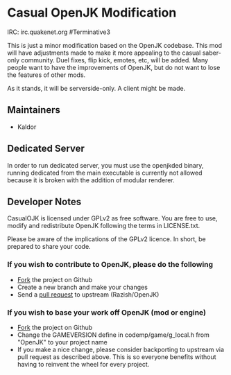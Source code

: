 # Casual OpenJK Modification #
IRC: irc.quakenet.org #Terminative3

This is just a minor modification based on the OpenJK codebase. This mod will have adjustments made to make it more appealing to the casual saber-only community. Duel fixes, flip kick, emotes, etc, will be added. Many people want to have the improvements of OpenJK, but do not want to lose the features of other mods.

As it stands, it will be serverside-only. A client might be made.


## Maintainers ##

* Kaldor

## Dedicated Server ##

In order to run dedicated server, you must use the openjkded binary, running dedicated from the main executable is currently not allowed because it is broken with the addition of modular renderer.

## Developer Notes ##

CasualOJK is licensed under GPLv2 as free software. You are free to use, modify and redistribute OpenJK following the terms in LICENSE.txt.

Please be aware of the implications of the GPLv2 licence. In short, be prepared to share your code.

### If you wish to contribute to OpenJK, please do the following ###
* [Fork](https://github.com/JACoders/OpenJK/fork) the project on Github
* Create a new branch and make your changes
* Send a [pull request](https://help.github.com/articles/creating-a-pull-request) to upstream (Razish/OpenJK)

### If you wish to base your work off OpenJK (mod or engine) ###
* [Fork](https://github.com/JACoders/OpenJK/fork) the project on Github
* Change the GAMEVERSION define in codemp/game/g_local.h from "OpenJK" to your project name
* If you make a nice change, please consider backporting to upstream via pull request as described above. This is so everyone benefits without having to reinvent the wheel for every project.
